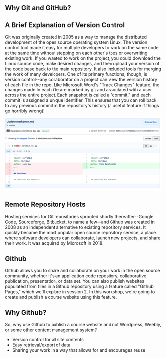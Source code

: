 ## Why Git and GitHub?

## A Brief Explanation of Version Control

Git was originally created in 2005 as a way to manage the distributed development of the open source operating system Linux. The version control tool made it easy for multiple developers to work on the same code at the same time without stepping on each other's toes or overwriting existing work. If you wanted to work on the project, you could download the Linux source code, make desired changes, and then upload your version of the code base back to the main repository. It also included tools for merging the work of many developers. One of its primary functions, though, is version control--any collaborator on a project can view the version history of each file in the repo. Like Microsoft Word's "Track Changes" feature, the changes made in each file are marked by git and associated with a user across the entire project. Each snapshot is called a "commit," and each commit is assigned a unique identifier. This ensures that you can roll back to any previous commit in the repository's history (a useful feature if things go horribly wrong)!

![Viewing commit details on Github is like Track Changes for an entire project](static/github_changes.png)

## Remote Repository Hosts

Hosting services for Git repositories sprouted shortly thereafter--Google Code, Sourceforge, Bitbucket, to name a few--and Github was created in 2008 as an independent alternative to existing repository services. It quickly became the most popular open source repository service, a place where software developers can collaborate, launch new projects, and share their work. It was acquired by Microsoft in 2018.

## Github

Github allows you to share and collaborate on your work in the open source community, whether it's an application code repository, collaborative publication, presentation, or data set. You can also publish websites populated from files in a Github repository using a feature called "Github Pages," which we'll explore in session 2. In this workshop, we're going to create and publish a course website using this feature.

## Why Github? 
So, why use Github to publish a course website and not Wordpress, Weebly, or some other content management system? 

- Version control for all site contents
- Easy retrieval/export of data
- Sharing your work in a way that allows for and encourages reuse
